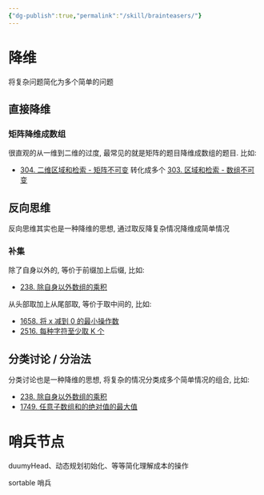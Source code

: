 ```yaml
---
{"dg-publish":true,"permalink":"/skill/brainteasers/"}
---
```



# 降维

将复杂问题简化为多个简单的问题

## 直接降维

### 矩阵降维成数组

很直观的从一维到二维的过度, 最常见的就是矩阵的题目降维成数组的题目. 比如:

+ [304. 二维区域和检索 - 矩阵不可变](../programming/basic/leetcode/304.%20二维区域和检索%20-%20矩阵不可变.md) 转化成多个 [303. 区域和检索 - 数组不可变](../programming/basic/leetcode/303.%20区域和检索%20-%20数组不可变.md)

## 反向思维

反向思维其实也是一种降维的思想, 通过取反降复杂情况降维成简单情况

### 补集

除了自身以外的, 等价于前缀加上后缀, 比如:

+ [238. 除自身以外数组的乘积](../programming/basic/leetcode/238.%20除自身以外数组的乘积.md)

从头部取加上从尾部取, 等价于取中间的, 比如:

+ [1658. 将 x 减到 0 的最小操作数](../programming/basic/leetcode/1658.%20将%20x%20减到%200%20的最小操作数.md)
+ [2516. 每种字符至少取 K 个](../programming/basic/leetcode/2516.%20每种字符至少取%20K%20个.md)

## 分类讨论 / 分治法

分类讨论也是一种降维的思想, 将复杂的情况分类成多个简单情况的组合, 比如:

+ [238. 除自身以外数组的乘积](../programming/basic/leetcode/238.%20除自身以外数组的乘积.md)
+ [1749. 任意子数组和的绝对值的最大值](../programming/basic/leetcode/1749.%20任意子数组和的绝对值的最大值.md)

# 哨兵节点

duumyHead、动态规划初始化、等等简化理解成本的操作

sortable 哨兵
